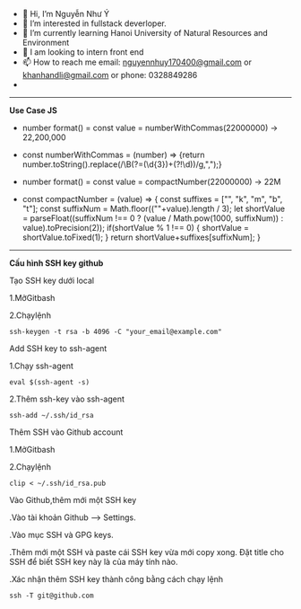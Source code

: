 - 👋 Hi, I’m Nguyễn Như Ý
- 👀 I’m interested in fullstack deverloper.
- 🌱 I’m currently learning Hanoi University of Natural Resources and Environment
- 💞️ I am looking to intern front end
- 📫 How to reach me email: nguyennhuy170400@gmail.com or khanhandli@gmail.com or phone: 0328849286
- 
- -----------------------------------------------------------------------

**Use Case JS**
- number format() = const value = numberWithCommas(22000000) -> 22,200,000
- const numberWithCommas = (number) => {return number.toString().replace(/\B(?=(\d{3})+(?!\d))/g,",");}

- number format() = const value = compactNumber(22000000) -> 22M
- const compactNumber = (value) => {
  const suffixes = ["", "k", "m", "b", "t"];
  const suffixNum = Math.floor((""+value).length / 3);
  let shortValue = parseFloat((suffixNum !== 0 ? (value / Math.pow(1000, suffixNum)) : value).toPrecision(2));
  if(shortValue % 1 !== 0) {
    shortValue = shortValue.toFixed(1);
  }
  return shortValue+suffixes[suffixNum];
}

-----------------------------------------------------------------------
**Cấu hình SSH key github**

Tạo SSH key dưới local

1.MởGitbash

2.Chạylệnh

`ssh-keygen -t rsa -b 4096 -C "your_email@example.com"`

Add SSH key to ssh-agent

1.Chạy ssh-agent

`eval $(ssh-agent -s)`

2.Thêm ssh-key vào ssh-agent

`ssh-add ~/.ssh/id_rsa`

Thêm SSH vào Github account

1.MởGitbash

2.Chạylệnh

`clip < ~/.ssh/id_rsa.pub`

Vào Github,thêm mới một SSH key

.Vào tài khoản Github --> Settings.

.Vào mục SSH và GPG keys.

.Thêm mới một SSH và paste cái SSH key vừa mới copy xong. Đặt title cho SSH để biết SSH key này là của máy tính nào.

.Xác nhận thêm SSH key thành công bằng cách chạy lệnh

`ssh -T git@github.com`

<!---
khanhandli/khanhandli is a ✨ special ✨ repository because its `README.md` (this file) appears on your GitHub profile.
You can click the Preview link to take a look at your changes.
--->
